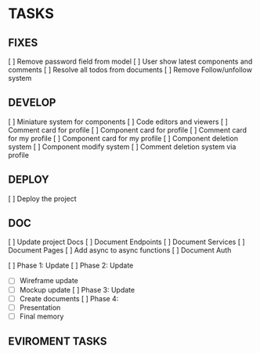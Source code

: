 # TASKS

## FIXES

[ ] Remove password field from model
[ ] User show latest components and comments
[ ] Resolve all todos from documents
[ ] Remove Follow/unfollow system

## DEVELOP

[ ] Miniature system for components
[ ] Code editors and viewers
[ ] Comment card for profile
[ ] Component card for profile
[ ] Comment card for my profile
[ ] Component card for my profile
[ ] Component deletion system
[ ] Component modify system
[ ] Comment deletion system via profile

## DEPLOY

[ ] Deploy the project

## DOC

[ ] Update project Docs
[ ] Document Endpoints
[ ] Document Services
[ ] Document Pages
[ ] Add async to async functions
[ ] Document Auth

[ ] Phase 1: Update
[ ] Phase 2: Update

- [ ] Wireframe update
- [ ] Mockup update
      [ ] Phase 3: Update
- [ ] Create documents
      [ ] Phase 4:
- [ ] Presentation
- [ ] Final memory

## EVIROMENT TASKS
